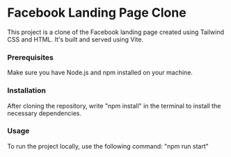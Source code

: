 # Facebook Landing Page Clone
This project is a clone of the Facebook landing page created using Tailwind CSS and HTML. It's built and served using Vite.

### Prerequisites
Make sure you have Node.js and npm installed on your machine.

### Installation
After cloning the repository, write "npm install" in the terminal to install the necessary dependencies.

### Usage
To run the project locally, use the following command:
"npm run start"

